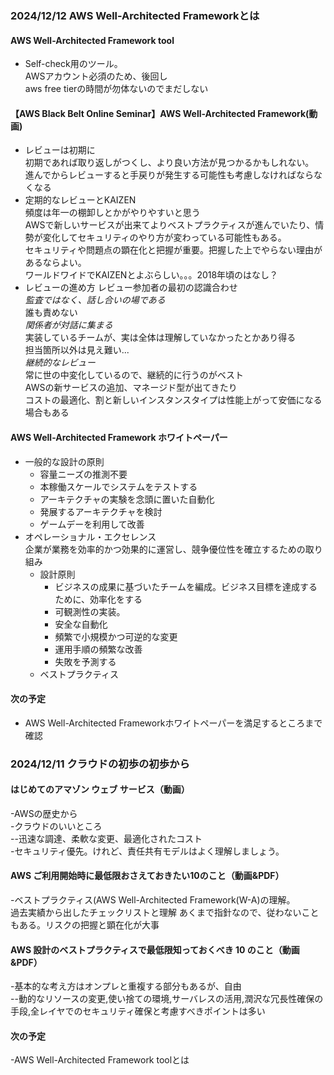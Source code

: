 ### 2024/12/12 AWS Well-Architected Frameworkとは  
#### AWS Well-Architected Framework tool
* Self-check用のツール。  
  AWSアカウント必須のため、後回し  
  aws free tierの時間が勿体ないのでまだしない

#### 【AWS Black Belt Online Seminar】AWS Well-Architected Framework(動画)

* レビューは初期に  
  初期であれば取り返しがつくし、より良い方法が見つかるかもしれない。  
  進んでからレビューすると手戻りが発生する可能性も考慮しなければならなくなる    
* 定期的なレビューとKAIZEN  
  頻度は年一の棚卸しとかがやりやすいと思う  
  AWSで新しいサービスが出来てよりベストプラクティスが進んでいたり、情勢が変化してセキュリティのやり方が変わっている可能性もある。  
  セキュリティや問題点の顕在化と把握が重要。把握した上でやらない理由があるならよい。  
  ワールドワイドでKAIZENとよぶらしい。。。2018年頃のはなし？  
* レビューの進め方
  レビュー参加者の最初の認識合わせ  
 *監査ではなく、話し合いの場である*  
  誰も責めない  
 *関係者が対話に集まる*  
  実装しているチームが、実は全体は理解していなかったとかあり得る  
  担当箇所以外は見え難い...  
 *継続的なレビュー*  
  常に世の中変化しているので、継続的に行うのがベスト  
  AWSの新サービスの追加、マネージド型が出てきたり  
  コストの最適化、割と新しいインスタンスタイプは性能上がって安価になる場合もある
 

#### AWS Well-Architected Framework ホワイトペーパー  
* 一般的な設計の原則
  * 容量ニーズの推測不要
  * 本稼働スケールでシステムをテストする
  * アーキテクチャの実験を念頭に置いた自動化
  * 発展するアーキテクチャを検討
  * ゲームデーを利用して改善
* オペレーショナル・エクセレンス  
  企業が業務を効率的かつ効果的に運営し、競争優位性を確立するための取り組み  
  * 設計原則
    * ビジネスの成果に基づいたチームを編成。ビジネス目標を達成するために、効率化をする
    * 可観測性の実装。
    * 安全な自動化
    * 頻繁で小規模かつ可逆的な変更
    * 運用手順の頻繁な改善
    * 失敗を予測する
  * ベストプラクティス

#### 次の予定
* AWS Well-Architected Frameworkホワイトペーパーを満足するところまで確認

### 2024/12/11 クラウドの初歩の初歩から
#### はじめてのアマゾン ウェブ サービス（動画）

-AWSの歴史から  
-クラウドのいいところ  
--迅速な調達、柔軟な変更、最適化されたコスト  
-セキュリティ優先。けれど、責任共有モデルはよく理解しましょう。

#### AWS ご利用開始時に最低限おさえておきたい10のこと（動画&PDF）
 
-ベストプラクティス(AWS Well-Architected Framework(W-A)の理解。  
過去実績から出したチェックリストと理解
あくまで指針なので、従わないこともある。リスクの把握と顕在化が大事

#### AWS 設計のベストプラクティスで最低限知っておくべき 10 のこと（動画&PDF）
 
-基本的な考え方はオンプレと重複する部分もあるが、自由  
--動的なリソースの変更,使い捨ての環境,サーバレスの活用,潤沢な冗長性確保の手段,全レイヤでのセキュリティ確保と考慮すべきポイントは多い

#### 次の予定
 
-AWS Well-Architected Framework toolとは  
